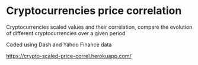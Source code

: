 # Cryptocurrencies price correlation

Cryptocurrencies scaled values and their correlation, compare the evolution of different cryptocurrencies over a given period

Coded using Dash and Yahoo Finance data

https://crypto-scaled-price-correl.herokuapp.com/

